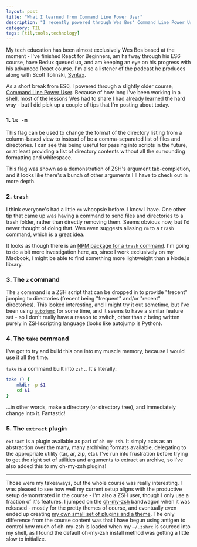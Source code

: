 ```yaml
---
layout: post
title: "What I learned from Command Line Power User"
description: "I recently powered through Wes Bos' Command Line Power User series. Here's what I learned."
category: TIL
tags: [til,tools,technology]
---
```


My tech education has been almost exclusively Wes Bos based at the moment - I've finished React for Beginners, am halfway through his ES6 course, have Redux queued up, and am keeping an eye on his progress with his advanced React course. I'm also a listener of the podcast he produces along with Scott Tolinski, [Syntax](https://syntax.fm). 

As a short break from ES6, I powered through a slightly older course, [Command Line Power User](https://commandlinepoweruser.com/). Because of how long I've been working in a shell, most of the lessons Wes had to share I had already learned the hard way - but I did pick up a couple of tips that I'm posting about today.

### 1. `ls -m`

This flag can be used to change the format of the directory listing from a column-based view to instead of be a comma-separated list of files and directories. I can see this being useful for passing into scripts in the future, or at least providing a list of directory contents without all the surrounding formatting and whitespace. 

This flag was shown as a demonstration of ZSH's argument tab-completion, and it looks like there's a bunch of other arguments I'll have to check out in more depth.

### 2. `trash`

I think everyone's had a little `rm` whoopsie before. I know I have. One other tip that came up was having a command to send files and directories to a trash folder, rather than directly removing them. Seems obvious now, but I'd never thought of doing that. Wes even suggests aliasing `rm` to a `trash` command, which is a great idea.

It looks as though there is an [NPM package for a `trash` command](https://www.npmjs.com/package/trash). I'm going to do a bit more investigation here, as, since I work exclusively on my Macbook, I might be able to find something more lightweight than a Node.js library. 

### 3. The `z` command

The `z` command is a ZSH script that can be dropped in to provide "frecent" jumping to directories (frecent being "frequent" and/or "recent" directories). This looked interesting, and I might try it out sometime, but I've been using [`autojump`](https://github.com/wting/autojump) for some time, and it seems to have a similar feature set - so I don't really have a reason to switch, other than `z` being written purely in ZSH scripting language (looks like autojump is Python). 

### 4. The `take` command 

I've got to try and build this one into my muscle memory, because I would use it all the time.

`take` is a command built into `zsh.`. It's literally:

``` sh
take () {
	mkdir -p $1
	cd $1
}
```

...in other words, make a directory (or directory tree), and immediately change into it. Fantastic!

### 5. The `extract` plugin

`extract` is a plugin available as part of `oh-my-zsh`. It simply acts as an abstraction over the many, many archiving formats available, delegating to the appropriate utility (tar, ar, zip, etc). I've run into frustration before trying to get the right set of utilities and arguments to extract an archive, so I've also added this to my oh-my-zsh plugins!

---

Those were my takeaways, but the whole course was really interesting. I was pleased to see how well my current setup aligns with the productive setup demonstrated in the course - I'm also a ZSH user, though I only use a fraction of it's features. I jumped on the [oh-my-zsh](http://github.com/robbyrussell/oh-my-zsh) bandwagon when it was released - mostly for the pretty themes of course, and eventually even ended up creating [my own small set of plugins and a theme](https://github.com/joshmcarthur/dotfiles/tree/master/zsh). The only difference from the course content was that I have begun using antigen to control how much of oh-my-zsh is loaded when my `~/.zshrc` is sourced into my shell, as I found the default oh-my-zsh install method was getting a little slow to initialize.
